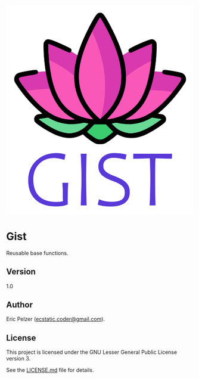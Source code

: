 ![](https://github.com/senselogic/GIST/blob/master/LOGO/gist.png)

# Gist

Reusable base functions.

## Version

1.0

## Author

Eric Pelzer (ecstatic.coder@gmail.com).

## License

This project is licensed under the GNU Lesser General Public License version 3.

See the [LICENSE.md](LICENSE.md) file for details.

